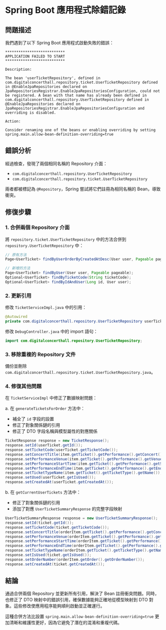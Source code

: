 # Spring Boot 應用程式除錯記錄

## 問題描述

我們遇到了以下 Spring Boot 應用程式啟動失敗的錯誤：

```
***************************
APPLICATION FAILED TO START
***************************

Description:

The bean 'userTicketRepository', defined in com.digitalconcerthall.repository.ticket.UserTicketRepository defined in @EnableJpaRepositories declared on JpaRepositoriesRegistrar.EnableJpaRepositoriesConfiguration, could not be registered. A bean with that name has already been defined in com.digitalconcerthall.repository.UserTicketRepository defined in @EnableJpaRepositories declared on JpaRepositoriesRegistrar.EnableJpaRepositoriesConfiguration and overriding is disabled.

Action:

Consider renaming one of the beans or enabling overriding by setting spring.main.allow-bean-definition-overriding=true
```

## 錯誤分析

經過檢查，發現了兩個相同名稱的 Repository 介面：
- `com.digitalconcerthall.repository.UserTicketRepository`
- `com.digitalconcerthall.repository.ticket.UserTicketRepository`

兩者都被標記為 `@Repository`，Spring 嘗試將它們註冊為相同名稱的 Bean，導致衝突。

## 修復步驟

### 1. 合併兩個 Repository 介面

將 `repository.ticket.UserTicketRepository` 中的方法合併到 `repository.UserTicketRepository` 中：

```java
// 原有方法
Page<UserTicket> findByUserOrderByCreatedAtDesc(User user, Pageable pageable);

// 新增的方法
Page<UserTicket> findByUser(User user, Pageable pageable);
Optional<UserTicket> findByTicketCode(String ticketCode);
Optional<UserTicket> findByIdAndUser(Long id, User user);
```

### 2. 更新引用

修改 `TicketServiceImpl.java` 中的引用：

```java
@Autowired
private com.digitalconcerthall.repository.UserTicketRepository userTicketRepository;
```

修改 `DebugController.java` 中的 import 語句：

```java
import com.digitalconcerthall.repository.UserTicketRepository;
```

### 3. 移除重複的 Repository 文件

備份並刪除 `com.digitalconcerthall.repository.ticket.UserTicketRepository.java`。

### 4. 修復其他問題

在 `TicketServiceImpl` 中修正了數據映射問題：

a. 在 `generateTicketsForOrder` 方法中：
   - 補全了 `id` 字段的設置
   - 修正了對象關係鏈的引用
   - 修正了 DTO 字段名稱與模型屬性的對應關係

```java
TicketResponse response = new TicketResponse();
response.setId(userTicket.getId());
response.setTicketCode(userTicket.getTicketCode());
response.setConcertTitle(item.getTicket().getPerformance().getConcert().getTitle());
response.setPerformanceVenue(item.getTicket().getPerformance().getVenue());
response.setPerformanceStartTime(item.getTicket().getPerformance().getStartTime());
response.setPerformanceEndTime(item.getTicket().getPerformance().getEndTime());
response.setTicketTypeName(item.getTicket().getTicketType().getName());
response.setUsed(userTicket.getIsUsed());
response.setCreatedAt(userTicket.getCreatedAt());
```

b. 在 `getCurrentUserTickets` 方法中：
   - 修正了對象關係鏈的引用
   - 添加了對應 `UserTicketSummaryResponse` 的完整字段映射

```java
UserTicketSummaryResponse response = new UserTicketSummaryResponse();
response.setId(ticket.getId());
response.setTicketCode(ticket.getTicketCode());
response.setConcertTitle(orderItem.getTicket().getPerformance().getConcert().getTitle());
response.setPerformanceVenue(orderItem.getTicket().getPerformance().getVenue());
response.setPerformanceStartTime(orderItem.getTicket().getPerformance().getStartTime());
response.setPerformanceEndTime(orderItem.getTicket().getPerformance().getEndTime());
response.setTicketTypeName(orderItem.getTicket().getTicketType().getName());
response.setIsUsed(ticket.getIsUsed());
response.setOrderNumber(orderItem.getOrder().getOrderNumber());
response.setCreatedAt(ticket.getCreatedAt());
```

## 結論

通過合併兩個 Repository 並更新所有引用，解決了 Bean 註冊衝突問題。同時，也修正了 DTO 映射中的錯誤引用，確保數據能夠正確地從模型映射到 DTO 對象。這些修改使應用程序能夠順利啟動並正確運行。

這種合併方法比設置 `spring.main.allow-bean-definition-overriding=true` 更加清晰和維護性更好，因為它避免了潛在的混淆和重複代碼。